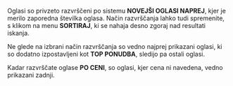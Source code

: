 Oglasi so privzeto razvrščeni po sistemu **NOVEJŠI OGLASI NAPREJ**, kjer je merilo zaporedna številka oglasa. Način razvrščanja lahko tudi spremenite, s klikom na menu **SORTIRAJ**, ki se nahaja desno zgoraj nad resultati iskanja.

Ne glede na izbrani način razvrščanja so vedno najprej prikazani oglasi, ki so dodatno izpostavljeni kot **TOP PONUDBA**, sledijo pa ostali oglasi.  

Kadar razvrščate oglase **PO CENI**, so oglasi, kjer cena ni navedena, vedno prikazani zadnji.